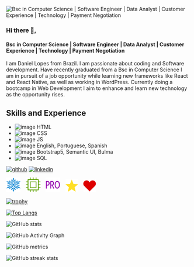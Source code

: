![Bsc in Computer Science | Software Engineer | Data Analyst | Customer Experience | Technology | Payment Negotiation](https://github.com/dloppes/DanielLopes/blob/main/Red%20Blue%20Traditional%20College%20Graduation%20Banner.png)

### Hi there 👋,
#### Bsc in Computer Science | Software Engineer | Data Analyst | Customer Experience | Technology | Payment Negotiation

I am Daniel Lopes from Brazil. I am passionate about coding and Software development. Have recently graduated from a Bsc in Computer Science I am in pursuit of a job opportunity while learning new frameworks like React and React Native, as well as working in WordPress. Currently doing a bootcamp in Web Development I aim to enhance and learn new technology as the opportunity rises.

## Skills and Experience
* ![image](https://user-images.githubusercontent.com/48283896/136964892-ba306a70-fe13-4139-92a9-ae3300c6b58a.png) HTML
* ![image](https://user-images.githubusercontent.com/48283896/136965157-47198040-0202-4eb3-956f-2a2cdffbcecf.png) CSS
* ![image](https://user-images.githubusercontent.com/48283896/136965293-f11d64f4-9793-4d4d-90d6-e7910606a0d2.png) JS
* ![image](https://user-images.githubusercontent.com/48283896/136965391-26ec3cfd-ec40-47db-ae60-6b4ee675b970.png) English, Portuguese, Spanish
* ![image](https://user-images.githubusercontent.com/48283896/136965765-9484af7f-ee30-484d-a5d5-0e120afefe3b.png) Bootstrap5, Semantic UI, Bulma
* ![image](https://user-images.githubusercontent.com/48283896/136965059-5bb64eeb-8cb2-411f-bfd8-85b5f776f96a.png) SQL


[<img src='https://cdn.jsdelivr.net/npm/simple-icons@3.0.1/icons/github.svg' alt='github' height='40'>](https://github.com/dloppes)  [<img src='https://cdn.jsdelivr.net/npm/simple-icons@3.0.1/icons/linkedin.svg' alt='linkedin' height='40'>](https://www.linkedin.com/in/daniel-lopes-soares-b35109110/)  

<a href='https://archiveprogram.github.com/'><img src='https://raw.githubusercontent.com/acervenky/animated-github-badges/master/assets/acbadge.gif' width='40' height='40'></a> <a href='https://docs.github.com/en/developers'><img src='https://raw.githubusercontent.com/acervenky/animated-github-badges/master/assets/devbadge.gif' width='40' height='40'></a> <a href='https://github.com/pricing'><img src='https://raw.githubusercontent.com/acervenky/animated-github-badges/master/assets/pro.gif' width='40' height='40'></a> <a href='https://stars.github.com/'><img src='https://raw.githubusercontent.com/acervenky/animated-github-badges/master/assets/starbadge.gif' width='35' height='35'></a> <a href='https://docs.github.com/en/github/supporting-the-open-source-community-with-github-sponsors'><img src='https://raw.githubusercontent.com/acervenky/animated-github-badges/master/assets/sponsorbadge.gif' width='35' height='35'></a> 

[![trophy](https://github-profile-trophy.vercel.app/?username=dloppes)](https://github.com/ryo-ma/github-profile-trophy)

[![Top Langs](https://github-readme-stats.vercel.app/api/top-langs/?username=dloppes)](https://github.com/anuraghazra/github-readme-stats)

![GitHub stats](https://github-readme-stats.vercel.app/api?username=dloppes&show_icons=true&count_private=true)  

![GitHub Activity Graph](https://activity-graph.herokuapp.com/graph?username=dloppes)  

![GitHub metrics](https://metrics.lecoq.io/dloppes)  

![GitHub streak stats](https://github-readme-streak-stats.herokuapp.com/?user=dloppes)  

